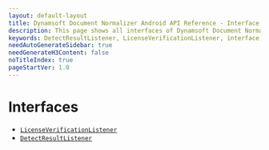 ```yaml
---
layout: default-layout
title: Dynamsoft Document Normalizer Android API Reference - Interface
description: This page shows all interfaces of Dynamsoft Document Normalizer for Android SDK.
keywords: DetectResultListener, LicenseVerificationListener, interface, api reference, android
needAutoGenerateSidebar: true
needGenerateH3Content: false
noTitleIndex: true
pageStartVer: 1.0
---
```


# Interfaces

- [`LicenseVerificationListener`](license-verification-listener.md)
- [`DetectResultListener`](detect-result-listener.md)
